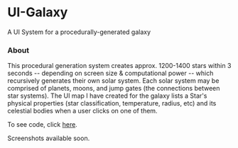 # UI-Galaxy
A UI System for a procedurally-generated galaxy

### About
This procedural generation system creates approx. 1200-1400 stars within 3 seconds -- depending on screen size & computational power -- which recursively generates their own solar system. Each solar system may be comprised of planets, moons, and jump gates (the connections between star systems). The UI map I have created for the galaxy lists a Star's physical properties (star classification, temperature, radius, etc) and its celestial bodies when a user clicks on one of them.

To see code, click [here](https://github.com/ACour008/UI-Galaxy/tree/main/Assets/Scripts).

Screenshots available soon.
